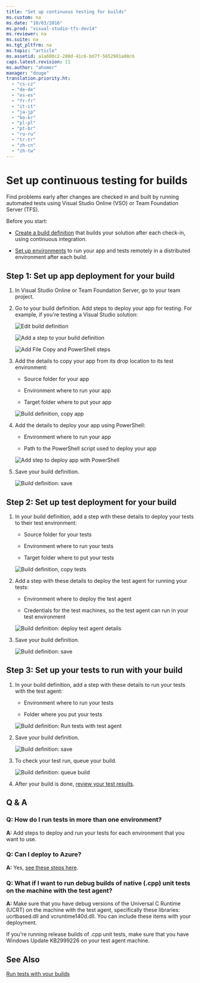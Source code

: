```yaml
---
title: "Set up continuous testing for builds"
ms.custom: na
ms.date: "10/03/2016"
ms.prod: "visual-studio-tfs-dev14"
ms.reviewer: na
ms.suite: na
ms.tgt_pltfrm: na
ms.topic: "article"
ms.assetid: a1a600c2-280d-41c6-bd7f-5652901a08c6
caps.latest.revision: 11
ms.author: "ahomer"
manager: "douge"
translation.priority.ht: 
  - "cs-cz"
  - "de-de"
  - "es-es"
  - "fr-fr"
  - "it-it"
  - "ja-jp"
  - "ko-kr"
  - "pl-pl"
  - "pt-br"
  - "ru-ru"
  - "tr-tr"
  - "zh-cn"
  - "zh-tw"
---
```

# Set up continuous testing for builds
Find problems early after changes are checked in and built by running automated tests using Visual Studio Online (VSO) or Team Foundation Server (TFS).  
  
 Before you start:  
  
-   [Create a build definition](https://msdn.microsoft.com/en-us/Library/vs/alm/Build/overview) that builds your solution after each check-in, using continuous integration.  
  
-   [Set up environments](../dv_TeamTestALM/set-up-environments-for-continuous-testing-with-builds.md) to run your app and tests remotely in a distributed environment after each build.  
  
## Step 1: Set up app deployment for your build  
  
1.  In Visual Studio Online or Team Foundation Server, go to your team project.  
  
2.  Go to your build definition. Add steps to deploy your app for testing. For example, if you're testing a Visual Studio solution:  
  
     ![Edit build definition](../dv_TeamTestALM/media/build_editbuilddefinition.png "BUILD_EditBuildDefinition")  
  
     ![Add a step to your build definition](../dv_TeamTestALM/media/vso_addbuildstep.png "VSO_AddBuildStep")  
  
     ![Add File Copy and PowerShell steps](../dv_TeamTestALM/media/build_add_filecopy_powershell.png "BUILD_Add_FileCopy_PowerShell")  
  
3.  Add the details to copy your app from its drop location to its test environment:  
  
    -   Source folder for your app  
  
    -   Environment where to run your app  
  
    -   Target folder where to put your app  
  
     ![Build definition, copy app](../dv_TeamTestALM/media/build_winmachinefilecopyapp.png "BUILD_WinMachineFileCopyApp")  
  
4.  Add the details to deploy your app using PowerShell:  
  
    -   Environment where to run your app  
  
    -   Path to the PowerShell script used to deploy your app  
  
     ![Add step to deploy app with PowerShell](../dv_TeamTestALM/media/build_appdeploy_powershell.png "BUILD_AppDeploy_PowerShell")  
  
5.  Save your build definition.  
  
     ![Build definition: save](../dv_TeamTestALM/media/build_savebuilddef.png "BUILD_SaveBuildDef")  
  
## Step 2: Set up test deployment for your build  
  
1.  In your build definition, add a step with these details to deploy your tests to their test environment:  
  
    -   Source folder for your tests  
  
    -   Environment where to run your tests  
  
    -   Target folder where to put your tests  
  
     ![Build definition, copy tests](../dv_TeamTestALM/media/build_winmachinefilecopytests.png "BUILD_WinMachineFileCopyTests")  
  
2.  Add a step with these details to deploy the test agent for running your tests:  
  
    -   Environment where to deploy the test agent  
  
    -   Credentials for the test machines, so the test agent can run in your test environment  
  
     ![Build definition: deploy test agent details](../dv_TeamTestALM/media/build_testagentdeploy.png "BUILD_TestAgentDeploy")  
  
3.  Save your build definition.  
  
     ![Build definition: save](../dv_TeamTestALM/media/build_savebuilddef.png "BUILD_SaveBuildDef")  
  
## Step 3: Set up your tests to run with your build  
  
1.  In your build definition, add a step with these details to run your tests with the test agent:  
  
    -   Environment where to run your tests  
  
    -   Folder where you put your tests  
  
     ![Build definition: Run tests with test agent](../dv_TeamTestALM/media/build_runtestswithagent.png "BUILD_RunTestsWithAgent")  
  
2.  Save your build definition.  
  
     ![Build definition: save](../dv_TeamTestALM/media/build_savebuilddef.png "BUILD_SaveBuildDef")  
  
3.  To check your test run, queue your build.  
  
     ![Build definition: queue build](../dv_TeamTestALM/media/build_queuebuild.png "BUILD_QueueBuild")  
  
4.  After your build is done, [review your test results](../dv_TeamTestALM/review-continuous-test-results-after-a-build.md).  
  
## Q & A  
  
### Q: How do I run tests in more than one environment?  
 **A:** Add steps to deploy and run your tests for each environment that you want to use.  
  
### Q: Can I deploy to Azure?  
 **A:** Yes, [see these steps here](https://msdn.microsoft.com/Library/vs/alm/Build/azure/index).  
  
### Q: What if I want to run debug builds of native (.cpp) unit tests on the machine with the test agent?  
 **A:** Make sure that you have debug versions of the Universal C Runtime (UCRT) on the machine with the test agent, specifically these libraries: ucrtbased.dll and vcruntime140d.dll. You can include these items with your deployment.  
  
 If you're running release builds of .cpp unit tests, make sure that you have Windows Update KB2999226 on your test agent machine.  
  
## See Also  
 [Run tests with your builds](../dv_TeamTestALM/run-tests-with-your-builds.md)